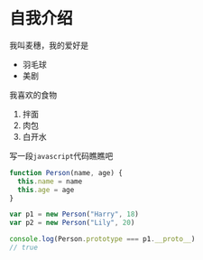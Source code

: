 # 自我介绍
我叫麦穗，我的爱好是
- 羽毛球
- 美剧

我喜欢的食物
1. 拌面
2. 肉包
3. 白开水

写一段`javascript`代码瞧瞧吧
```javascript
function Person(name, age) {
  this.name = name
  this.age = age
}

var p1 = new Person("Harry", 18)
var p2 = new Person("Lily", 20)

console.log(Person.prototype === p1.__proto__)
// true
```

